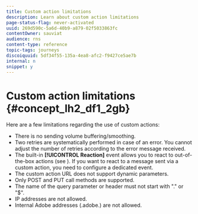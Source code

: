 ```yaml
---
title: Custom action limitations
description: Learn about custom action limitations
page-status-flag: never-activated
uuid: 269d590c-5a6d-40b9-a879-02f5033863fc
contentOwner: sauviat
audience: rns
content-type: reference
topic-tags: journeys
discoiquuid: 5df34f55-135a-4ea8-afc2-f9427ce5ae7b
internal: n
snippet: y
---
```


# Custom action limitations {#concept_lh2_df1_2gb}

Here are a few limitations regarding the use of custom actions:

* There is no sending volume buffering/smoothing.
* Two retries are systematically performed in case of an error. You cannot adjust the number of retries according to the error message received. 
* The built-in **[!UICONTROL Reaction]** event allows you to react to out-of-the-box actions (see [](../building-journeys/event-activities.md)). If you want to react to a message sent via a custom action, you need to configure a dedicated event.
* The custom action URL does not support dynamic parameters.
* Only POST and PUT call methods are supported.
* The name of the query parameter or header must not start with "." or "$".
* IP addresses are not allowed.
* Internal Adobe addresses (.adobe.) are not allowed.
